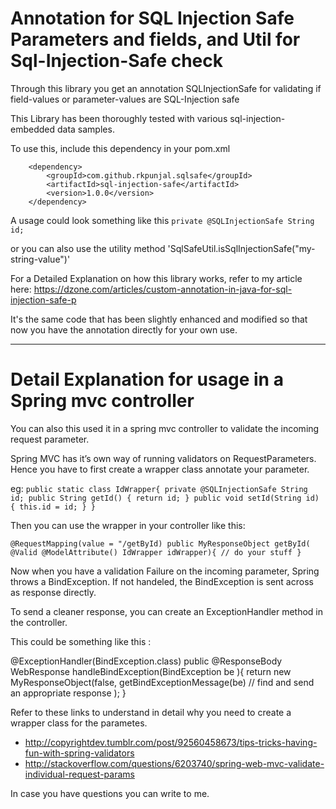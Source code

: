 # Annotation for SQL Injection Safe Parameters and fields, and Util for Sql-Injection-Safe check

Through this library you get an annotation SQLInjectionSafe for validating if field-values or parameter-values are SQL-Injection safe

This Library has been thoroughly tested with various sql-injection-embedded data samples.

To use this, include this dependency in your pom.xml

        <dependency>
            <groupId>com.github.rkpunjal.sqlsafe</groupId>
            <artifactId>sql-injection-safe</artifactId>
            <version>1.0.0</version>
        </dependency>

A usage could look something like this
`private @SQLInjectionSafe String id;`

or you can also use the utility method 
'SqlSafeUtil.isSqlInjectionSafe("my-string-value")'


For a Detailed Explanation on how this library works, refer to my article here: 
https://dzone.com/articles/custom-annotation-in-java-for-sql-injection-safe-p

It's the same code that has been slightly enhanced and modified so that now you have the annotation directly for your own use.

---

# Detail Explanation for usage in a Spring mvc controller

You can also this used it in a spring mvc controller to validate the incoming request parameter.

Spring MVC has it’s own way of running validators on RequestParameters.
Hence you have to first create a wrapper class annotate your parameter.

eg:
`
public static class IdWrapper{
    private @SQLInjectionSafe String id;
    public String getId() {
        return id;
    }
    public void setId(String id) {
        this.id = id;
    }
}
`

Then you can use the wrapper in your controller like this:

`
@RequestMapping(value = "/getById)
public MyResponseObject getById(
        @Valid @ModelAttribute() IdWrapper idWrapper){
// do your stuff
}
`


Now when you have a validation Failure on the incoming parameter, Spring throws a BindException.
If not handeled, the BindException is sent across as response directly.

To send a cleaner response, you can create an ExceptionHandler method in the controller.

This could be something like this :

@ExceptionHandler(BindException.class)
public @ResponseBody WebResponse handleBindException(BindException be ){
    return new MyResponseObject(false,
            getBindExceptionMessage(be) // find and send an appropriate response
    );
}


Refer to these links to understand in detail why you need to create a wrapper class for the parametes.
- http://copyrightdev.tumblr.com/post/92560458673/tips-tricks-having-fun-with-spring-validators
- http://stackoverflow.com/questions/6203740/spring-web-mvc-validate-individual-request-params

In case you have questions you can write to me.

